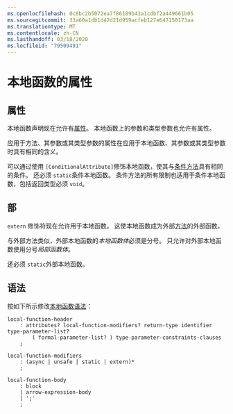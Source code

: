 ```yaml
---
ms.openlocfilehash: 0c8bc2b5072ea7f86189b41a1cdbf2a449661b05
ms.sourcegitcommit: 33a60a1db1d42d21d959acfeb127e647150173aa
ms.translationtype: MT
ms.contentlocale: zh-CN
ms.lasthandoff: 03/18/2020
ms.locfileid: "79509491"
---
```

# <a name="attributes-on-local-functions"></a>本地函数的属性

## <a name="attributes"></a>属性

本地函数声明现在允许有[属性](../spec/attributes.md)。 本地函数上的参数和类型参数也允许有属性。

应用于方法、其参数或其类型参数的属性在应用于本地函数、其参数或其类型参数时具有相同的含义。

可以通过使用 `[ConditionalAttribute]`修饰本地函数，使其与[条件方法](../spec/attributes.md#the-conditional-attribute)具有相同的条件。 还必须 `static`条件本地函数。 条件方法的所有限制也适用于条件本地函数，包括返回类型必须 `void`。

## <a name="extern"></a>部

`extern` 修饰符现在允许用于本地函数。 这使本地函数成为外部[方法](../spec/classes.md#external-methods)的外部函数。

与外部方法类似，外部本地函数的*本地函数体*必须是分号。 只允许对外部本地函数使用分号*局部函数体*。 

还必须 `static`外部本地函数。

## <a name="syntax"></a>语法

按如下所示修改[本地函数语法](csharp-7.0/local-functions.md#syntax-grammar)：
```
local-function-header
    : attributes? local-function-modifiers? return-type identifier type-parameter-list?
        ( formal-parameter-list? ) type-parameter-constraints-clauses
    ;

local-function-modifiers
    : (async | unsafe | static | extern)*
    ;

local-function-body
    : block
    | arrow-expression-body
    | ';'
    ;
```
